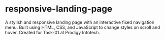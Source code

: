 # responsive-landing-page
A stylish and responsive landing page with an interactive fixed navigation menu. Built using HTML, CSS, and JavaScript to change styles on scroll and hover. Created for Task-01 at Prodigy Infotech.
